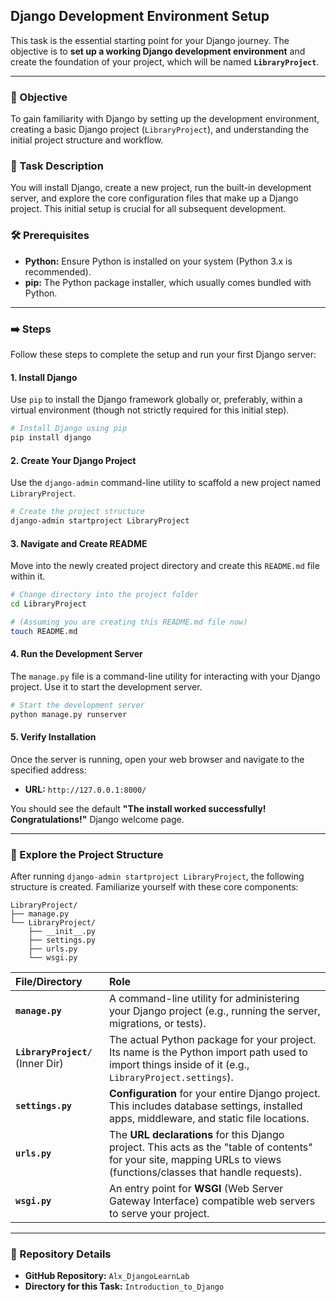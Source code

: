 ## **Django Development Environment Setup**

This task is the essential starting point for your Django journey. The objective is to **set up a working Django development environment** and create the foundation of your project, which will be named **`LibraryProject`**.

-----

### 🎯 Objective

To gain familiarity with Django by setting up the development environment, creating a basic Django project (`LibraryProject`), and understanding the initial project structure and workflow.

### 📝 Task Description

You will install Django, create a new project, run the built-in development server, and explore the core configuration files that make up a Django project. This initial setup is crucial for all subsequent development.

### 🛠️ Prerequisites

  * **Python:** Ensure Python is installed on your system (Python 3.x is recommended).
  * **pip:** The Python package installer, which usually comes bundled with Python.

-----

### ➡️ Steps

Follow these steps to complete the setup and run your first Django server:

#### 1\. Install Django

Use `pip` to install the Django framework globally or, preferably, within a virtual environment (though not strictly required for this initial step).

```bash
# Install Django using pip
pip install django
```

#### 2\. Create Your Django Project

Use the `django-admin` command-line utility to scaffold a new project named `LibraryProject`.

```bash
# Create the project structure
django-admin startproject LibraryProject
```

#### 3\. Navigate and Create README

Move into the newly created project directory and create this `README.md` file within it.

```bash
# Change directory into the project folder
cd LibraryProject

# (Assuming you are creating this README.md file now)
touch README.md
```

#### 4\. Run the Development Server

The `manage.py` file is a command-line utility for interacting with your Django project. Use it to start the development server.

```bash
# Start the development server
python manage.py runserver
```

#### 5\. Verify Installation

Once the server is running, open your web browser and navigate to the specified address:

  * **URL:** `http://127.0.0.1:8000/`

You should see the default **"The install worked successfully\! Congratulations\!"** Django welcome page.

-----

### 📂 Explore the Project Structure

After running `django-admin startproject LibraryProject`, the following structure is created. Familiarize yourself with these core components:

```
LibraryProject/
├── manage.py
└── LibraryProject/
    ├── __init__.py
    ├── settings.py
    ├── urls.py
    └── wsgi.py
```

| File/Directory | Role |
| :--- | :--- |
| **`manage.py`** | A command-line utility for administering your Django project (e.g., running the server, migrations, or tests). |
| **`LibraryProject/`** (Inner Dir) | The actual Python package for your project. Its name is the Python import path used to import things inside of it (e.g., `LibraryProject.settings`). |
| **`settings.py`** | **Configuration** for your entire Django project. This includes database settings, installed apps, middleware, and static file locations. |
| **`urls.py`** | The **URL declarations** for this Django project. This acts as the "table of contents" for your site, mapping URLs to views (functions/classes that handle requests). |
| **`wsgi.py`** | An entry point for **WSGI** (Web Server Gateway Interface) compatible web servers to serve your project. |

-----

### 📍 Repository Details

  * **GitHub Repository:** `Alx_DjangoLearnLab`
  * **Directory for this Task:** `Introduction_to_Django`

